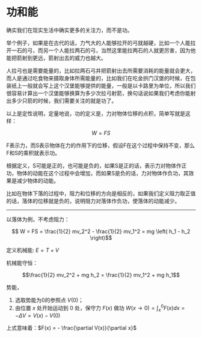# 功和能

确实我们在现实生活中确实更多的关注力，而不是功。

举个例子，如果是在古代的话，力气大的人能够拉开的弓就越硬，比如一个人能拉开一石的弓，而另一个人能拉两石的弓，当然这里能拉两石的人就更厉害，因为他能把箭射到更远，箭射出去的威力也越大。

人拉弓也是需要能量的，比如拉两石弓并把箭射出去所需要消耗的能量就会更大，而人是通过吃食物来摄取身体所需能量的，比如我们在吃金拱门汉堡的时候，在包装纸上一般就会写上这个汉堡能够提供的能量，一般是以卡路里为单位，所以我们很容易计算出一个汉堡能够换算为多少次拉弓射箭，换句话说如果我们考虑你能射出多少只箭的时候，我们需要关注的就是功了。

以上是定性说明，定量地说，功的定义是，力对物体位移的点积，简单写就是这样：

$$ W=FS $$

F表示力，而S表示物体在力的作用下的位移，假设F在这个过程中保持不变，那么F和S的乘积就表示功。

根据定义，S可能是正的，也可能是负的，如果S是正的话，表示力对物体作正功，物体的动能在这个过程中会增加，而如果S是负的话，力对物体作负功，其效果是减少物体的动能。

比如在物体下落的过程中，阻力和位移的方向是相反的，如果我们定义阻力取正值的话，落体的位移就是负的，说明阻力对落体作负功，使落体的动能减少。

---

以落体为例，不考虑阻力：

$$ W = FS = \frac{1}{2} mv_2^2 -  \frac{1}{2} mv_1^2 = mg \left( h_1 - h_2 \right)$$

定义机械能: $E = T + V$

机械能守恒：

$$\frac{1}{2} mv_2^2 + mg h_2 = \frac{1}{2} mv_1^2 + mg h_1$$

势能，

1. 选取势能为0的参照点 $V(0)$；
2. 由位置 $x$ 处开始运动到 $0$ 处，保守力 $F(x)$ 做功 $W(x \to 0) = \int_x^0 F(x) d x = - \Delta V = V(x) - V(0)$

上式意味着：$F(x) = - \frac{\partial V(x)}{\partial x}$
